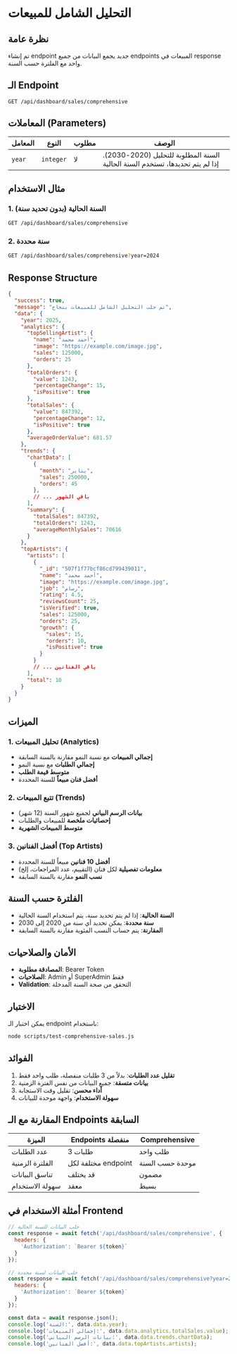 # التحليل الشامل للمبيعات

## نظرة عامة

تم إنشاء endpoint جديد يجمع البيانات من جميع endpoints المبيعات في response واحد مع الفلترة حسب السنة.

## الـ Endpoint

```
GET /api/dashboard/sales/comprehensive
```

## المعاملات (Parameters)

| المعامل | النوع | مطلوب | الوصف |
|---------|-------|--------|-------|
| `year` | `integer` | لا | السنة المطلوبة للتحليل (2020-2030). إذا لم يتم تحديدها، تستخدم السنة الحالية |

## مثال الاستخدام

### 1. السنة الحالية (بدون تحديد سنة)
```bash
GET /api/dashboard/sales/comprehensive
```

### 2. سنة محددة
```bash
GET /api/dashboard/sales/comprehensive?year=2024
```

## Response Structure

```json
{
  "success": true,
  "message": "تم جلب التحليل الشامل للمبيعات بنجاح",
  "data": {
    "year": 2025,
    "analytics": {
      "topSellingArtist": {
        "name": "أحمد محمد",
        "image": "https://example.com/image.jpg",
        "sales": 125000,
        "orders": 25
      },
      "totalOrders": {
        "value": 1243,
        "percentageChange": 15,
        "isPositive": true
      },
      "totalSales": {
        "value": 847392,
        "percentageChange": 12,
        "isPositive": true
      },
      "averageOrderValue": 681.57
    },
    "trends": {
      "chartData": [
        {
          "month": "يناير",
          "sales": 250000,
          "orders": 45
        },
        // ... باقي الشهور
      ],
      "summary": {
        "totalSales": 847392,
        "totalOrders": 1243,
        "averageMonthlySales": 70616
      }
    },
    "topArtists": {
      "artists": [
        {
          "_id": "507f1f77bcf86cd799439011",
          "name": "أحمد محمد",
          "image": "https://example.com/image.jpg",
          "job": "رسام",
          "rating": 4.5,
          "reviewsCount": 25,
          "isVerified": true,
          "sales": 125000,
          "orders": 25,
          "growth": {
            "sales": 15,
            "orders": 10,
            "isPositive": true
          }
        }
        // ... باقي الفنانين
      ],
      "total": 10
    }
  }
}
```

## الميزات

### 1. تحليل المبيعات (Analytics)
- **إجمالي المبيعات** مع نسبة النمو مقارنة بالسنة السابقة
- **إجمالي الطلبات** مع نسبة النمو
- **متوسط قيمة الطلب**
- **أفضل فنان مبيعاً** للسنة المحددة

### 2. تتبع المبيعات (Trends)
- **بيانات الرسم البياني** لجميع شهور السنة (12 شهر)
- **إحصائيات ملخصة** للمبيعات والطلبات
- **متوسط المبيعات الشهرية**

### 3. أفضل الفنانين (Top Artists)
- **أفضل 10 فنانين** مبيعاً للسنة المحددة
- **معلومات تفصيلية** لكل فنان (التقييم، عدد المراجعات، إلخ)
- **نسب النمو** مقارنة بالسنة السابقة

## الفلترة حسب السنة

- **السنة الحالية**: إذا لم يتم تحديد سنة، يتم استخدام السنة الحالية
- **سنة محددة**: يمكن تحديد أي سنة من 2020 إلى 2030
- **المقارنة**: يتم حساب النسب المئوية مقارنة بالسنة السابقة

## الأمان والصلاحيات

- **المصادقة مطلوبة**: Bearer Token
- **الصلاحيات**: Admin أو SuperAdmin فقط
- **Validation**: التحقق من صحة السنة المدخلة

## الاختبار

يمكن اختبار الـ endpoint باستخدام:

```bash
node scripts/test-comprehensive-sales.js
```

## الفوائد

1. **تقليل عدد الطلبات**: بدلاً من 3 طلبات منفصلة، طلب واحد فقط
2. **بيانات متسقة**: جميع البيانات من نفس الفترة الزمنية
3. **أداء محسن**: تقليل وقت الاستجابة
4. **سهولة الاستخدام**: واجهة موحدة للبيانات

## المقارنة مع الـ Endpoints السابقة

| الميزة | Endpoints منفصلة | Comprehensive |
|--------|------------------|---------------|
| عدد الطلبات | 3 طلبات | طلب واحد |
| الفلترة الزمنية | مختلفة لكل endpoint | موحدة حسب السنة |
| تناسق البيانات | قد يختلف | مضمون |
| سهولة الاستخدام | معقد | بسيط |

## أمثلة الاستخدام في Frontend

```javascript
// جلب البيانات للسنة الحالية
const response = await fetch('/api/dashboard/sales/comprehensive', {
  headers: {
    'Authorization': `Bearer ${token}`
  }
});

// جلب البيانات لسنة محددة
const response = await fetch('/api/dashboard/sales/comprehensive?year=2024', {
  headers: {
    'Authorization': `Bearer ${token}`
  }
});

const data = await response.json();
console.log('السنة:', data.data.year);
console.log('إجمالي المبيعات:', data.data.analytics.totalSales.value);
console.log('بيانات الرسم البياني:', data.data.trends.chartData);
console.log('أفضل الفنانين:', data.data.topArtists.artists);
``` 